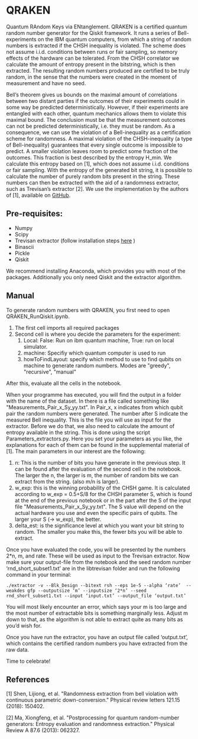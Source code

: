 # QRAKEN
Quantum RAndom Keys via ENtanglement. QRAKEN is a certified quantum random number generator for the Qiskit framework. It runs a series of Bell-experiments on the IBM quantum computers, from which a string of random numbers is extracted if the CHSH inequality is violated. The scheme does not assume i.i.d. conditions between runs or fair sampling, so memory effects of the hardware can be tolerated. From the CHSH correlator we calculate the amount of entropy present in the bitstring, which is then extracted. The resulting random numbers produced are certified to be truly random, in the sense that the numbers were created in the moment of measurement and have no seed. 

Bell’s theorem gives us bounds on the maximal amount of correlations between two distant parties if the outcomes of their experiments could in some way be predicted deterministically. However, if their experiments are entangled with each other, quantum mechanics allows them to violate this maximal bound. The conclusion must be that the measurement outcomes can not be predicted deterministically, i.e. they must be random. As a consequence, we can use the violation of a Bell-inequality as a certification scheme for randomness. A maximal violation of the CHSH-inequality (a type of Bell-inequality) guarantees that every single outcome is impossible to predict. A smaller violation leaves room to predict some fraction of the outcomes. This fraction is best described by the entropy H_min. We calculate this entropy based on [1], which does not assume i.i.d. conditions or fair sampling. With the entropy of the generated bit string, it is possible to calculate the number of purely random bits present in the string. These numbers can then be extracted with the aid of a randomness extractor, such as Trevisan’s extractor [2]. We use the implementation by the authors of [1], available on [GitHub](https://github.com/jdbancal/libtrevisan). 


## Pre-requisites:

- Numpy
- Scipy
- Trevisan extractor (follow installation steps [here](https://github.com/jdbancal/libtrevisan) )
- Binascii
- Pickle
- Qiskit

We recommend installing Anaconda, which provides you with most of the packages. Additionally you only need Qiskit and the extractor algorithm.


## Manual

To generate random numbers with QRAKEN, you first need to open QRAKEN_RunQiskit.ipynb. 
1) The first cell imports all required packages
2) Second cell is where you decide the parameters for the experiment:
   1)	Local: False: Run on ibm quantum machine, True: run on local simulator.
   2) machine: Specifiy which quantum computer is used to run 
   3) howToFindLayout: specify which  method to use to find qubits on machine to generate random numbers. Modes are "greedy", "recursive", "manual"


After this, evaluate all the cells in the notebook. 

When your programme has executed, you will find the output in a folder with the name of the dataset. In there is a file called something like "Measurements_Pair_x_Sy_yy.txt". In Pair_x, x indicates from which qubit pair the random numbers were generated. The number after S indicate the measured Bell inequality.
This is the file you will use as input for the extractor. Before we do that, we also need to calculate the amount of entropy available in the string. This is done using the script Parameters_extractors.py. 
Here you set your parameters as you like, the explanations for each of them can be found in the supplemental material of [1]. The main parameters in our interest are the following:
1)	n: This is the number of bits you have generate in the previous step. It can be found after the evaluation of the second cell in the notebook. The larger the n, the larger is m, the number of random bits we can extract from the string. (also m/n is larger).
2)	w_exp: this is the winning probability of the CHSH game. It is calculated according to w_exp = 0.5+S/8 for the CHSH parameter S, which is found at the end of the previous notebook or in the part after the S of the input file "Measurements_Pair_x_Sy_yy.txt". The S value will depend on the actual hardware you use and even the specific pairs of qubits. The larger your S (-> w_exp), the better. 
3)	delta_est: is the significance level at which you want your bit string to random. The smaller you make this, the fewer bits you will be able to extract. 

Once you have evaluated the code, you will be presented by the numbers 2*n, m, and rate. These will be used as input to the Trevisan extractor. Now make sure your output-file from the notebook and the seed random number ‘rnd_short_subset1.txt’ are in the libtrevisan folder and run the following command in your terminal:

`./extractor -v --Blk_Design --bitext rsh --eps 1e-5 --alpha ‘rate’  --weakdes gfp --outputsize ‘m’ --inputsize ‘2*n’ --seed rnd_short_subset1.txt --input ‘input.txt’ --output_file ‘output.txt’`

You will most likely encounter an error, which says your m is too large and the most number of extractable bits is something marginally less. Adjust m down to that, as the algorithm is not able to extract quite as many bits as you’d wish for. 

Once you have run the extractor, you have an output file called ‘output.txt’, which contains the certified random numbers you have extracted from the raw data. 

Time to celebrate!


## References

[1] Shen, Lijiong, et al. "Randomness extraction from bell violation with continuous parametric down-conversion." Physical review letters 121.15 (2018): 150402.

[2] Ma, Xiongfeng, et al. "Postprocessing for quantum random-number generators: Entropy evaluation and randomness extraction." Physical Review A 87.6 (2013): 062327.

